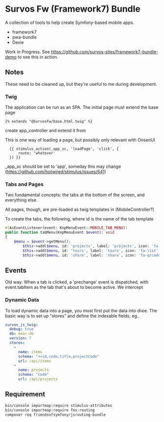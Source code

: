 # Survos Fw (Framework7) Bundle

A collection of tools to help create Symfony-based mobile apps.

* framework7
* pwa-bundle
* Dexie

Work in Progress.  See https://github.com/survos-sites/framework7-bundle-demo to see this in action.

## Notes

These need to be cleaned up, but they're useful to me during development.

### Twig

The application can be run as an SPA.  The initial page must extend the base page

    {% extends "@SurvosFw/base.html.twig" %}

create app_controller and extend it from 


This is one way of loading a page, but possibly only relevant with OnsenUI

      {{ stimulus_action(_app_sc, 'loadPage', 'click', {
          route: 'whatever'
      }) }}

_app_sc should be set to 'app', someday this may change (https://github.com/hotwired/stimulus/issues/641)

### Tabs and Pages

Two fundamental concepts: the tabs at the bottom of the screen, and everything else.

All pages, though, are pre-loaded as twig templates in (MobileController?)

To create the tabs, the following, where id is the name of the tab template

```php
#[AsEventListener(event: KnpMenuEvent::MOBILE_TAB_MENU)]
public function tabMenu(KnpMenuEvent $event): void
{
    $menu = $event->getMenu();
        $this->add($menu, id: 'projects', label: 'projects', icon: 'fa-list');
        $this->add($menu, id: 'tours', label: 'tours', icon: 'fa-list', badge: 'x');
        $this->add($menu, id: 'share', label: 'share', icon: 'fa-qrcode');

```

## Events

Old way:
When a tab is clicked, a 'prechange' event is dispatched, with  event.tabItem as the tab that's about to become active.  We intercept  

### Dynamic Data

To load dynamic data into a page, you must first put the data into dixie.  The basic way is to set up "stores" and define the indexable fields, eg..

```yaml
survos_js_twig:
  debug: true
  db: omar-db
  version: 7
  stores:
    -
      name: items
      schema: "++id,code,title,projectCode"
      url: /api/items
    -
      name: projects
      schema: "code"
      url: /api/projects
```



## Requirement

```bash
bin/console importmap:require stimulus-attributes
bin/console importmap:require fos-routing
composer req friendsofsymfony/jsrouting-bundle
```

